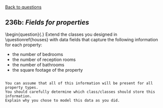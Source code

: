 [Back to questions](../README.md)

## 236b: *Fields for properties*

\begin{question}{.}
Extend the classes you designed in \questionref{houses} with data fields that capture the following
information for each property:

* the number of bedrooms
* the number of reception rooms
* the number of bathrooms
* the square footage of the property
```

You can assume that all of this information will be present for all property types.
You should carefully determine which class/classes should store this information.
Explain why you chose to model this data as you did.
